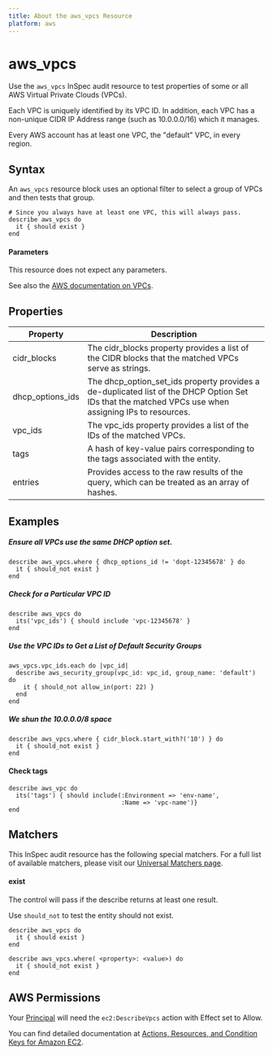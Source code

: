 ```yaml
---
title: About the aws_vpcs Resource
platform: aws
---
```


# aws\_vpcs

Use the `aws_vpcs` InSpec audit resource to test properties of some or all AWS Virtual Private Clouds (VPCs).

Each VPC is uniquely identified by its VPC ID. In addition, each VPC has a non-unique CIDR IP Address range (such as 10.0.0.0/16) which it manages.

Every AWS account has at least one VPC, the "default" VPC, in every region.

## Syntax

An `aws_vpcs` resource block uses an optional filter to select a group of VPCs and then tests that group.

    # Since you always have at least one VPC, this will always pass.
    describe aws_vpcs do
      it { should exist }
    end
    
#### Parameters

This resource does not expect any parameters.

See also the [AWS documentation on VPCs](https://docs.aws.amazon.com/vpc/latest/userguide/what-is-amazon-vpc.html).

## Properties

|Property           | Description|
| ---               | --- |
|cidr\_blocks       | The cidr\_blocks property provides a list of the CIDR blocks that the matched VPCs serve as strings. |
|dhcp\_options\_ids | The dhcp\_option\_set\_ids property provides a de-duplicated list of the DHCP Option Set IDs that the matched VPCs use when assigning IPs to resources. |
|vpc\_ids           | The vpc\_ids property provides a list of the IDs of the matched VPCs. |
|tags               | A hash of key-value pairs corresponding to the tags associated with the entity. |
|entries            | Provides access to the raw results of the query, which can be treated as an array of hashes. |

## Examples

##### Ensure all VPCs use the same DHCP option set.
    describe aws_vpcs.where { dhcp_options_id != 'dopt-12345678' } do
      it { should_not exist }
    end


##### Check for a Particular VPC ID
    describe aws_vpcs do
      its('vpc_ids') { should include 'vpc-12345678' }
    end

##### Use the VPC IDs to Get a List of Default Security Groups
    aws_vpcs.vpc_ids.each do |vpc_id|
      describe aws_security_group(vpc_id: vpc_id, group_name: 'default') do
        it { should_not allow_in(port: 22) }
      end
    end

##### We shun the 10.0.0.0/8 space
    describe aws_vpcs.where { cidr_block.start_with?('10') } do
      it { should_not exist }
    end

#### Check tags    
    describe aws_vpc do
      its('tags') { should include(:Environment => 'env-name',
                                   :Name => 'vpc-name')}
    end

## Matchers

This InSpec audit resource has the following special matchers. For a full list of available matchers, please visit our [Universal Matchers page](https://www.inspec.io/docs/reference/matchers/).

#### exist

The control will pass if the describe returns at least one result.

Use `should_not` to test the entity should not exist.

    describe aws_vpcs do
      it { should exist }
    end
      
    describe aws_vpcs.where( <property>: <value>) do
      it { should_not exist }
    end

## AWS Permissions

Your [Principal](https://docs.aws.amazon.com/IAM/latest/UserGuide/intro-structure.html#intro-structure-principal) will need the `ec2:DescribeVpcs` action with Effect set to Allow.

You can find detailed documentation at [Actions, Resources, and Condition Keys for Amazon EC2](https://docs.aws.amazon.com/IAM/latest/UserGuide/list_amazonec2.html).
